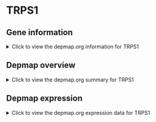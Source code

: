 <h1>TRPS1</h1>

<h2>Gene information</h2>
<details>
  <summary>Click to view the depmap.org information for TRPS1</summary>
  <iframe src="https://depmap.org/portal/gene/TRPS1?tab=about" style="border:none;width:100%;height:800px"></iframe>
</details>

<h2>Depmap overview</h2>
<details>
  <summary>Click to view the depmap.org summary for TRPS1</summary>
  <iframe src="https://depmap.org/portal/gene/TRPS1?tab=overview" style="border:none;width:100%;height:800px"></iframe>
</details>

<h2>Depmap expression</h2>
<details>
  <summary>Click to view the depmap.org expression data for TRPS1</summary>
  <iframe src="https://depmap.org/portal/gene/TRPS1?tab=characterization" style="border:none;width:100%;height:800px"></iframe>
</details>


<!--
<h2>Reactome Pathway diagram</h2>
PNAME
-->


